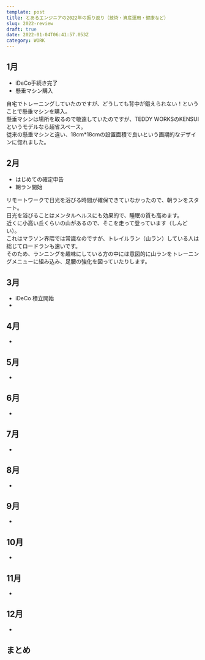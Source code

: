 ```yaml
---
template: post
title: とあるエンジニアの2022年の振り返り（技術・資産運用・健康など）
slug: 2022-review
draft: true
date: 2022-01-04T06:41:57.053Z
category: WORK
---
```

## 1月
- iDeCo手続き完了 
- 懸垂マシン購入

自宅でトレーニングしていたのですが、どうしても背中が鍛えられない！ということで懸垂マシンを購入。  
懸垂マシンは場所を取るので敬遠していたのですが、TEDDY WORKSのKENSUIというモデルなら超省スペース。　　  
従来の懸垂マシンと違い、18cm*18cmの設置面積で良いという画期的なデザインに惚れました。  

## 2月
- はじめての確定申告 
- 朝ラン開始

リモートワークで日光を浴びる時間が確保できていなかったので、朝ランをスタート。  
日光を浴びることはメンタルヘルスにも効果的で、睡眠の質も高めます。  
近くに小高い丘くらいの山があるので、そこを走って登っています（しんどい）。  
これはマラソン界隈では常識なのですが、トレイルラン（山ラン）している人は総じてロードランも速いです。  
そのため、ランニングを趣味にしている方の中には意図的に山ランをトレーニングメニューに組み込み、足腰の強化を図っていたりします。  

## 3月
- iDeCo 積立開始 
- 

## 4月
- 

## 5月
- 

## 6月
- 

## 7月
- 

## 8月
- 

## 9月
- 

## 10月
- 

## 11月
- 

## 12月
- 

## まとめ























